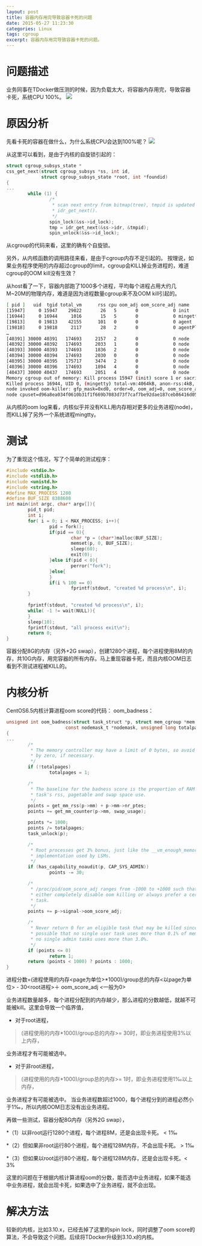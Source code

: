 ```yaml
---
layout: post
title: 容器内存用完导致容器卡死的问题
date: 2015-05-27 11:23:30
categories: Linux
tags: cgroup
excerpt: 容器内存用完导致容器卡死的问题。
---
```


# 问题描述

业务同事在TDocker做压测的时候，因为负载太大，将容器内存用完，导致容器卡死，系统CPU 100%。
![](/assets/2015-05-27-cgroup-oom-1.png) 

# 原因分析

先看卡死的容器在做什么，为什么系统CPU会达到100%呢？
![](/assets/2015-05-27-cgroup-oom-2.png) 

从这里可以看到，是由于内核的自旋锁引起的：

```c
struct cgroup_subsys_state *
css_get_next(struct cgroup_subsys *ss, int id,
             struct cgroup_subsys_state *root, int *foundid)
{
...
        while (1) {
                /*
                 * scan next entry from bitmap(tree), tmpid is updated after
                 * idr_get_next().
                 */
                spin_lock(&ss->id_lock);
                tmp = idr_get_next(&ss->idr, &tmpid);
                spin_unlock(&ss->id_lock);
```

从cgroup的代码来看，这里的确有个自旋锁。

另外，从内核函数的调用路径来看，是由于cgroup内存不足引起的。
按理说，如果业务程序使用的内存超过cgroup的limit，cgroup会KILL掉业务进程的，难道cgroup的OOM kill没有生效？

从host看了一下，容器内部跑了1000多个进程，平均每个进程占用大约几M~20M的物理内存，难道是因为进程数量cgroup来不及OOM kill引起的。

```sh
[ pid ]   uid  tgid total_vm      rss cpu oom_adj oom_score_adj name
[15947]     0 15947    29022       26   5       0             0 init
[16944]     0 16944     1016       15   5       0             0 mingetty
[19813]     0 19813    42155      101   0       0             0 agent
[19818]     0 19818     2117       28   2       0             0 agentPlugInD
…
[40391] 30000 40391   174693     2157   2       0             0 node
[40392] 30000 40392   174693     2033   1       0             0 node
[40393] 30000 40393   174693     1836   2       0             0 node
[40394] 30000 40394   174693     2030   0       0             0 node
[40395] 30000 40395   175717     3474   2       0             0 node
[40396] 30000 40396   174693     1894   4       0             0 node
[40437] 30000 40437   174693     2051   4       0             0 node
Memory cgroup out of memory: Kill process 15947 (init) score 1 or sacrifice child
Killed process 16944, UID 0, (mingetty) total-vm:4064kB, anon-rss:4kB, file-rss:56kB
node invoked oom-killer: gfp_mask=0xd0, order=0, oom_adj=0, oom_score_adj=0
node cpuset=d96a8ea034f0610b31f1f669b7083d73f7caf7be92dae187ceb86416d05e1955 mems_allowed=0-1
```
 
从内核的oom log来看，内核似乎并没有KILL用内存相对更多的业务进程(node)，而KILL掉了另外一个系统进程mingtty。

# 测试

为了重现这个情况，写了个简单的测试程序：

```c
#include <stdio.h>
#include <stdlib.h>
#include <unistd.h>
#include <string.h>
#define MAX_PROCESS 1280
#define BUF_SIZE 8388608
int main(int argc, char* argv[]){
        pid_t pid;
        int i;
        for( i = 0; i < MAX_PROCESS; i++){
                pid = fork();
                if(pid == 0){
                        char *p = (char*)malloc(BUF_SIZE);
                        memset(p, 0, BUF_SIZE);
                        sleep(60);
                        exit(0);
                }else if(pid < 0){
                        perror("fork");
                }else{
                }
                if(i % 100 == 0)
                        fprintf(stdout, "created %d process\n", i);
        }
        
        fprintf(stdout, "created %d process\n", i);
        while( -1 != wait(NULL)){
        }
        sleep(10);
        fprintf(stdout, "all process exit\n");
        return 0;
}
```

容器分配8G的内存（另外+2G swap），创建1280个进程，每个进程使用8M的内存，共10G内存，用完容器的所有内存。马上重现容器卡死，而且内核OOM日志看到不测试进程被KILL的。

# 内核分析

CentOS6.5内核计算进程oom score的代码：
oom_badness：

```c
unsigned int oom_badness(struct task_struct *p, struct mem_cgroup *mem,
                      const nodemask_t *nodemask, unsigned long totalpages)
{
...
        /*
         * The memory controller may have a limit of 0 bytes, so avoid a divide
         * by zero, if necessary.
         */
        if (!totalpages)
                totalpages = 1;

        /*
         * The baseline for the badness score is the proportion of RAM that each
         * task's rss, pagetable and swap space use.
         */
        points = get_mm_rss(p->mm) + p->mm->nr_ptes;
        points += get_mm_counter(p->mm, swap_usage);

        points *= 1000;
        points /= totalpages;
        task_unlock(p);

        /*
         * Root processes get 3% bonus, just like the __vm_enough_memory()
         * implementation used by LSMs.
         */
        if (has_capability_noaudit(p, CAP_SYS_ADMIN))
                points -= 30;

        /*
         * /proc/pid/oom_score_adj ranges from -1000 to +1000 such that it may
         * either completely disable oom killing or always prefer a certain
         * task.
         */
        points += p->signal->oom_score_adj;

        /*
         * Never return 0 for an eligible task that may be killed since it's
         * possible that no single user task uses more than 0.1% of memory and
         * no single admin tasks uses more than 3.0%.
         */
        if (points <= 0)
                return 1;
        return (points < 1000) ? points : 1000;
}
```

进程分数=(进程使用的内存<page为单位>*1000)/group总的内存<以page为单位>  - 30<root进程>＋ oom_score_adj <一般为0>

业务进程数量越多，每个进程分配到的内存越少，那么进程的分数越低，就越不可能被kill。这里会导致一个临界值，

* 对于root进程，

> (进程使用的内存*1000)/group总的内存>= 30时，即业务进程使用3%以上内存，

业务进程才有可能被选中。

* 对于非root进程，

> (进程使用的内存*1000)/group总的内存>= 1时，即业务进程使用1‰以上内存，

业务进程才有可能被选中。
当业务进程数超过1000，每个进程分到的进程必然小于1‰，所以内核OOM日志没有出业务进程。

再做一些测试，容器分配8G内存（另外2G swap），

*（1）以非root运行1280个进程，每个进程8M，还是会出现卡死。 < 1‰

*（2）但如果非root运行80个进程，每个进程128M内存，不会出现卡死。 > 1‰

*（3）但如果以root运行80个进程，每个进程128M内存，还是会出现卡死。< 3%

这里的问题在于根据内核计算进程oom的分数，能否选中业务进程，如果不能选中业务进程，就会出现卡死，如果选中了业务进程，就不会出现。

# 解决方法

较新的内核，比如3.10.x，已经去掉了这里的spin lock，同时调整了oom score的算法，不会导致这个问题。后续将TDocker升级到3.10.x的内核。
